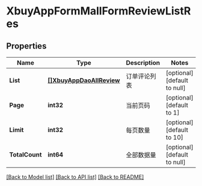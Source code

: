 # XbuyAppFormMallFormReviewListRes

## Properties
Name | Type | Description | Notes
------------ | ------------- | ------------- | -------------
**List** | [**[]XbuyAppDaoAllReview**](xbuy.app.dao.AllReview.md) | 订单评论列表 | [optional] [default to null]
**Page** | **int32** | 当前页码 | [optional] [default to 1]
**Limit** | **int32** | 每页数量 | [optional] [default to 10]
**TotalCount** | **int64** | 全部数据量 | [optional] [default to null]

[[Back to Model list]](../README.md#documentation-for-models) [[Back to API list]](../README.md#documentation-for-api-endpoints) [[Back to README]](../README.md)

